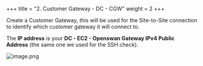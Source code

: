 +++
title = "2. Customer Gateway - DC - CGW"
weight = 2
+++


Create a Customer Gateway, this will be used for the Site-to-Site connection to identify which customer gateway it will connect to.


The **IP address** is your **DC - EC2 - Openswan Gateway IPv4 Public Address** (the same one we used for the SSH check).


![image.png](/images/005-v-prepare-for-site-to-site-vpn-aws-to-dc/25-416314-image.png)


